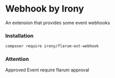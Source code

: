 # Webhook by Irony

An extension that provides some event webhooks

### Installation

```sh
composer require irony/flarum-ext-webhook
```

### Attention

Approved Event require flarum approval